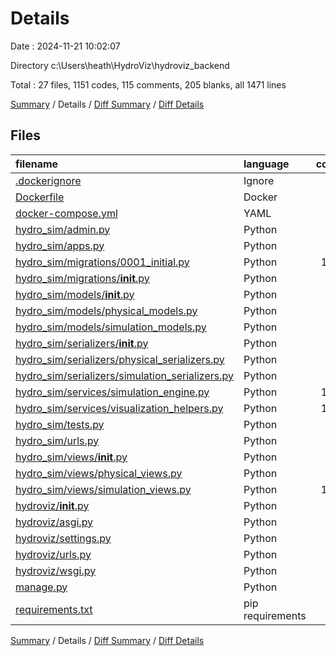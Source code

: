# Details

Date : 2024-11-21 10:02:07

Directory c:\\Users\\heath\\HydroViz\\hydroviz_backend

Total : 27 files,  1151 codes, 115 comments, 205 blanks, all 1471 lines

[Summary](results.md) / Details / [Diff Summary](diff.md) / [Diff Details](diff-details.md)

## Files
| filename | language | code | comment | blank | total |
| :--- | :--- | ---: | ---: | ---: | ---: |
| [.dockerignore](/.dockerignore) | Ignore | 10 | 0 | 0 | 10 |
| [Dockerfile](/Dockerfile) | Docker | 9 | 0 | 5 | 14 |
| [docker-compose.yml](/docker-compose.yml) | YAML | 25 | 0 | 2 | 27 |
| [hydro_sim/admin.py](/hydro_sim/admin.py) | Python | 30 | 6 | 6 | 42 |
| [hydro_sim/apps.py](/hydro_sim/apps.py) | Python | 4 | 0 | 1 | 5 |
| [hydro_sim/migrations/0001_initial.py](/hydro_sim/migrations/0001_initial.py) | Python | 147 | 1 | 7 | 155 |
| [hydro_sim/migrations/__init__.py](/hydro_sim/migrations/__init__.py) | Python | 0 | 0 | 1 | 1 |
| [hydro_sim/models/__init__.py](/hydro_sim/models/__init__.py) | Python | 10 | 0 | 2 | 12 |
| [hydro_sim/models/physical_models.py](/hydro_sim/models/physical_models.py) | Python | 83 | 12 | 19 | 114 |
| [hydro_sim/models/simulation_models.py](/hydro_sim/models/simulation_models.py) | Python | 48 | 7 | 10 | 65 |
| [hydro_sim/serializers/__init__.py](/hydro_sim/serializers/__init__.py) | Python | 24 | 0 | 3 | 27 |
| [hydro_sim/serializers/physical_serializers.py](/hydro_sim/serializers/physical_serializers.py) | Python | 44 | 12 | 9 | 65 |
| [hydro_sim/serializers/simulation_serializers.py](/hydro_sim/serializers/simulation_serializers.py) | Python | 29 | 7 | 5 | 41 |
| [hydro_sim/services/simulation_engine.py](/hydro_sim/services/simulation_engine.py) | Python | 188 | 12 | 24 | 224 |
| [hydro_sim/services/visualization_helpers.py](/hydro_sim/services/visualization_helpers.py) | Python | 134 | 5 | 27 | 166 |
| [hydro_sim/tests.py](/hydro_sim/tests.py) | Python | 1 | 1 | 2 | 4 |
| [hydro_sim/urls.py](/hydro_sim/urls.py) | Python | 16 | 7 | 4 | 27 |
| [hydro_sim/views/__init__.py](/hydro_sim/views/__init__.py) | Python | 20 | 0 | 1 | 21 |
| [hydro_sim/views/physical_views.py](/hydro_sim/views/physical_views.py) | Python | 36 | 5 | 9 | 50 |
| [hydro_sim/views/simulation_views.py](/hydro_sim/views/simulation_views.py) | Python | 127 | 13 | 27 | 167 |
| [hydroviz/__init__.py](/hydroviz/__init__.py) | Python | 0 | 0 | 1 | 1 |
| [hydroviz/asgi.py](/hydroviz/asgi.py) | Python | 10 | 0 | 7 | 17 |
| [hydroviz/settings.py](/hydroviz/settings.py) | Python | 91 | 18 | 17 | 126 |
| [hydroviz/urls.py](/hydroviz/urls.py) | Python | 27 | 8 | 5 | 40 |
| [hydroviz/wsgi.py](/hydroviz/wsgi.py) | Python | 10 | 0 | 7 | 17 |
| [manage.py](/manage.py) | Python | 17 | 1 | 4 | 22 |
| [requirements.txt](/requirements.txt) | pip requirements | 11 | 0 | 0 | 11 |

[Summary](results.md) / Details / [Diff Summary](diff.md) / [Diff Details](diff-details.md)